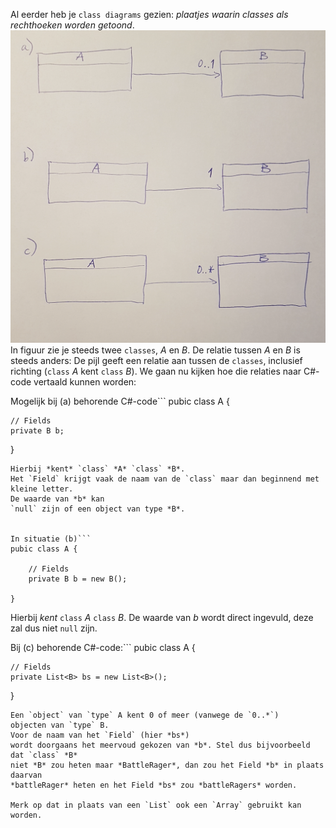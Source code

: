 Al eerder heb je `class diagrams` gezien:
*plaatjes waarin classes als rechthoeken worden getoond*.
![fig:ClassAenB](figures/ClassDiagram_multiplicity.png "Relation in class diagram")
In figuur
[](#fig:ClassAenB)
zie je steeds twee `classes`, *A* en *B*.
De relatie tussen *A* en *B* is steeds anders:
De pijl geeft een relatie aan tussen de `classes`,
inclusief richting (`class` *A* kent `class` *B*).
We gaan nu kijken hoe die relaties naar C#-code vertaald kunnen worden:


Mogelijk bij (a) behorende C#-code```
pubic class A {

	// Fields
	private B b;

}
```
Hierbij *kent* `class` *A* `class` *B*.
Het `Field` krijgt vaak de naam van de `class` maar dan beginnend met kleine letter.
De waarde van *b* kan
`null` zijn of een object van type *B*.


In situatie (b)```
pubic class A {

	// Fields
	private B b = new B();

}
```
Hierbij *kent* `class` *A* `class` *B*.
De waarde van *b* wordt direct ingevuld, deze zal dus niet `null` zijn.


Bij (c) behorende C#-code:```
pubic class A {

	// Fields
	private List<B> bs = new List<B>();

}
```
Een `object` van `type` A kent 0 of meer (vanwege de `0..*`)
objecten van `type` B.
Voor de naam van het `Field` (hier *bs*)
wordt doorgaans het meervoud gekozen van *b*. Stel dus bijvoorbeeld dat `class` *B*
niet *B* zou heten maar *BattleRager*, dan zou het Field *b* in plaats daarvan
*battleRager* heten en het Field *bs* zou *battleRagers* worden.

Merk op dat in plaats van een `List` ook een `Array` gebruikt kan worden.
